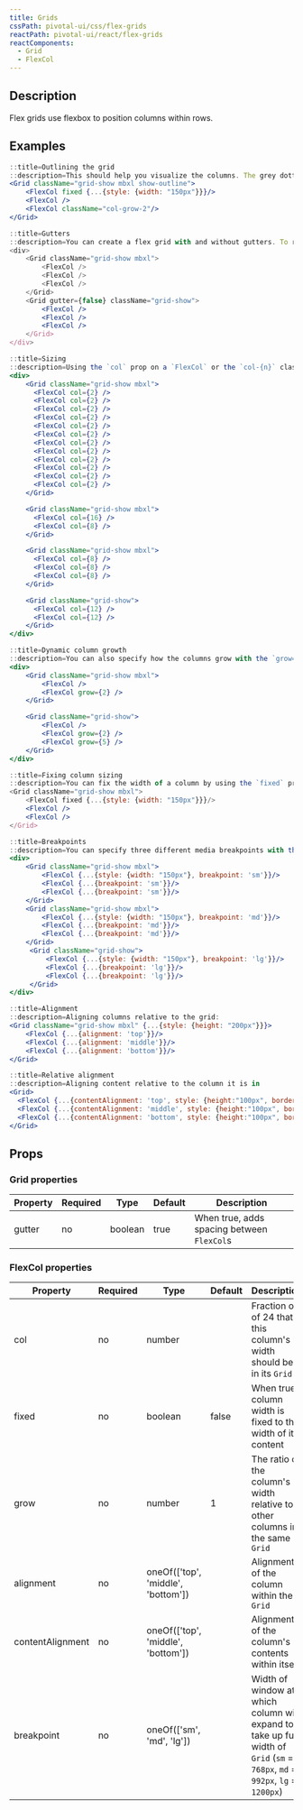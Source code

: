 ```yaml
---
title: Grids
cssPath: pivotal-ui/css/flex-grids
reactPath: pivotal-ui/react/flex-grids
reactComponents:
  - Grid
  - FlexCol
---
```


## Description

Flex grids use flexbox to position columns within rows.

## Examples

```jsx
::title=Outlining the grid
::description=This should help you visualize the columns. The grey dotted box is the grid and the orange dotted boxes are the columns.
<Grid className="grid-show mbxl show-outline">
    <FlexCol fixed {...{style: {width: "150px"}}}/>
    <FlexCol />
    <FlexCol className="col-grow-2"/>
</Grid>
```

```jsx
::title=Gutters
::description=You can create a flex grid with and without gutters. To remove gutters, set the `gutter` prop to `false` or use the `.grid-nogutter` class. Here are examples of what each would look like.
<div>
    <Grid className="grid-show mbxl">
        <FlexCol />
        <FlexCol />
        <FlexCol />
    </Grid>
    <Grid gutter={false} className="grid-show">
        <FlexCol />
        <FlexCol />
        <FlexCol />
    </Grid>
</div>
```

```jsx
::title=Sizing
::description=Using the `col` prop on a `FlexCol` or the `col-{n}` classes, you can create a basic grid system by specifying the width of each column out of 24.
<div>
    <Grid className="grid-show mbxl">
      <FlexCol col={2} />
      <FlexCol col={2} />
      <FlexCol col={2} />
      <FlexCol col={2} />
      <FlexCol col={2} />
      <FlexCol col={2} />
      <FlexCol col={2} />
      <FlexCol col={2} />
      <FlexCol col={2} />
      <FlexCol col={2} />
      <FlexCol col={2} />
      <FlexCol col={2} />
    </Grid>

    <Grid className="grid-show mbxl">
      <FlexCol col={16} />
      <FlexCol col={8} />
    </Grid>

    <Grid className="grid-show mbxl">
      <FlexCol col={8} />
      <FlexCol col={8} />
      <FlexCol col={8} />
    </Grid>

    <Grid className="grid-show">
      <FlexCol col={12} />
      <FlexCol col={12} />
    </Grid>
</div>
```

```jsx
::title=Dynamic column growth
::description=You can also specify how the columns grow with the `grow={n}` prop or the `col-grow-{n}` classes (n = 2 - 11). These columns will attempt to respect their given ratio until the content of the column exceeds their parameters, after which the column will drop onto another row:
<div>
    <Grid className="grid-show mbxl">
        <FlexCol />
        <FlexCol grow={2} />
    </Grid>

    <Grid className="grid-show">
        <FlexCol />
        <FlexCol grow={2} />
        <FlexCol grow={5} />
    </Grid>
</div>
```

```jsx
::title=Fixing column sizing
::description=You can fix the width of a column by using the `fixed` prop or the `.col-fixed` class.
<Grid className="grid-show mbxl">
    <FlexCol fixed {...{style: {width: "150px"}}}/>
    <FlexCol />
    <FlexCol />
</Grid>
```

```jsx
::title=Breakpoints
::description=You can specify three different media breakpoints with the `breakpoint` prop or the `.col-sm, .col-md, and .col-lg` classes.
<div>
    <Grid className="grid-show mbxl">
        <FlexCol {...{style: {width: "150px"}, breakpoint: 'sm'}}/>
        <FlexCol {...{breakpoint: 'sm'}}/>
        <FlexCol {...{breakpoint: 'sm'}}/>
    </Grid>
    <Grid className="grid-show mbxl">
        <FlexCol {...{style: {width: "150px"}, breakpoint: 'md'}}/>
        <FlexCol {...{breakpoint: 'md'}}/>
        <FlexCol {...{breakpoint: 'md'}}/>
    </Grid>
     <Grid className="grid-show">
         <FlexCol {...{style: {width: "150px"}, breakpoint: 'lg'}}/>
         <FlexCol {...{breakpoint: 'lg'}}/>
         <FlexCol {...{breakpoint: 'lg'}}/>
     </Grid>
</div>
```

```jsx
::title=Alignment
::description=Aligning columns relative to the grid:
<Grid className="grid-show mbxl" {...{style: {height: "200px"}}}>
    <FlexCol {...{alignment: 'top'}}/>
    <FlexCol {...{alignment: 'middle'}}/>
    <FlexCol {...{alignment: 'bottom'}}/>
</Grid>
```

```jsx
::title=Relative alignment
::description=Aligning content relative to the column it is in
<Grid>
  <FlexCol {...{contentAlignment: 'top', style: {height:"100px", border: "1px solid #b4b4b4", background: "#f8f8f8", margin: "0 8px"}}}>Some content that sits at the top of the column</FlexCol>
  <FlexCol {...{contentAlignment: 'middle', style: {height:"100px", border: "1px solid #b4b4b4", background: "#f8f8f8", margin: "0 8px"}}}>Some content that sits in the middle of the column</FlexCol>
  <FlexCol {...{contentAlignment: 'bottom', style: {height:"100px", border: "1px solid #b4b4b4", background: "#f8f8f8", margin: "0 8px"}}}>Some content that sits at the bottom of the column</FlexCol>
</Grid>
```

## Props

### Grid properties

Property | Required | Type    | Default | Description
---------|----------|---------|---------|------------
gutter   | no       | boolean | true    | When true, adds spacing between `FlexCol`s

### FlexCol properties

Property         | Required | Type                               | Default | Description
-----------------|----------|------------------------------------|---------|------------
col              | no       | number                             |         | Fraction out of 24 that this column's width should be in its `Grid`
fixed            | no       | boolean                            | false   | When true, column width is fixed to the width of its content
grow             | no       | number                             | 1       | The ratio of the column's width relative to other columns in the same `Grid`
alignment        | no       | oneOf(['top', 'middle', 'bottom']) |         | Alignment of the column within the `Grid`
contentAlignment | no       | oneOf(['top', 'middle', 'bottom']) |         | Alignment of the column's contents within itself
breakpoint       | no       | oneOf(['sm', 'md', 'lg'])          |         | Width of window at which column will expand to take up full width of `Grid` (`sm` = `768px`, `md` = `992px`, `lg` = `1200px`)